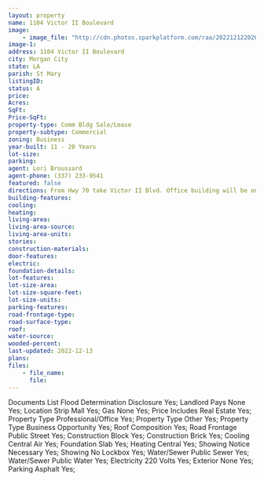 ```yaml
---
layout: property
name: 1104 Victor II Boulevard 
image:
    - image_file: "http://cdn.photos.sparkplatform.com/raa/20221212202654207955000000.jpg"
image-1:
address: 1104 Victor II Boulevard
city: Morgan City
state: LA
parish: St Mary
listingID: 
status: A
price: 
Acres: 
SqFt: 
Price-SqFt: 
property-type: Comm Bldg Sale/Lease
property-subtype: Commercial
zoning: Business
year-built: 11 - 20 Years
lot-size: 
parking: 
agent: Lori Broussard
agent-phone: (337) 233-9541
featured: false
directions: From Hwy 70 take Victor II Blvd. Office building will be on your Left.
building-features: 
cooling: 
heating: 
living-area: 
living-area-source: 
living-area-units: 
stories: 
construction-materials: 
door-features: 
electric: 
foundation-details: 
lot-features: 
lot-size-area: 
lot-size-square-feet: 
lot-size-units: 
parking-features: 
road-frontage-type: 
road-surface-type: 
roof: 
water-source: 
wooded-percent: 
last-updated: 2022-12-13
plans: 
files:
    - file_name:
      file:
---
```

Documents List	Flood Determination Disclosure	Yes;
Landlord Pays	None	Yes;
Location	Strip Mall	Yes;
Gas	None	Yes;
Price Includes	Real Estate	Yes;
Property Type	Professional/Office	Yes;
Property Type	Other	Yes;
Property Type	Business Opportunity	Yes;
Roof	Composition	Yes;
Road Frontage	Public Street	Yes;
Construction	Block	Yes;
Construction	Brick	Yes;
Cooling	Central Air	Yes;
Foundation	Slab	Yes;
Heating	Central	Yes;
Showing	Notice Necessary	Yes;
Showing	No Lockbox	Yes;
Water/Sewer	Public Sewer	Yes;
Water/Sewer	Public Water	Yes;
Electricity	220 Volts	Yes;
Exterior	None	Yes;
Parking	Asphalt	Yes;

